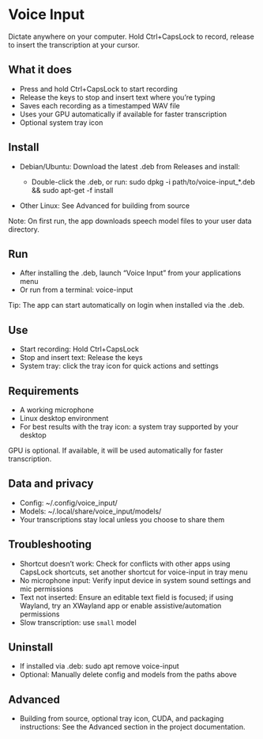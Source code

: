 # Voice Input
Dictate anywhere on your computer. Hold Ctrl+CapsLock to record, release to insert the transcription at your cursor.
## What it does
- Press and hold Ctrl+CapsLock to start recording
- Release the keys to stop and insert text where you’re typing
- Saves each recording as a timestamped WAV file
- Uses your GPU automatically if available for faster transcription
- Optional system tray icon

## Install
- Debian/Ubuntu: Download the latest .deb from Releases and install:
    - Double-click the .deb, or run: sudo dpkg -i path/to/voice-input_*.deb && sudo apt-get -f install

- Other Linux: See Advanced for building from source

Note: On first run, the app downloads speech model files to your user data directory.
## Run
- After installing the .deb, launch “Voice Input” from your applications menu
- Or run from a terminal: voice-input

Tip: The app can start automatically on login when installed via the .deb.
## Use
- Start recording: Hold Ctrl+CapsLock
- Stop and insert text: Release the keys
- System tray: click the tray icon for quick actions and settings

## Requirements
- A working microphone
- Linux desktop environment
- For best results with the tray icon: a system tray supported by your desktop

GPU is optional. If available, it will be used automatically for faster transcription.
## Data and privacy
- Config: ~/.config/voice_input/
- Models: ~/.local/share/voice_input/models/
- Your transcriptions stay local unless you choose to share them

## Troubleshooting
- Shortcut doesn’t work: Check for conflicts with other apps using CapsLock shortcuts, set another shortcut for voice-input in tray menu
- No microphone input: Verify input device in system sound settings and mic permissions
- Text not inserted: Ensure an editable text field is focused; if using Wayland, try an XWayland app or enable assistive/automation permissions
- Slow transcription: use `small` model

## Uninstall
- If installed via .deb: sudo apt remove voice-input
- Optional: Manually delete config and models from the paths above

## Advanced
- Building from source, optional tray icon, CUDA, and packaging instructions: See the Advanced section in the project documentation.
